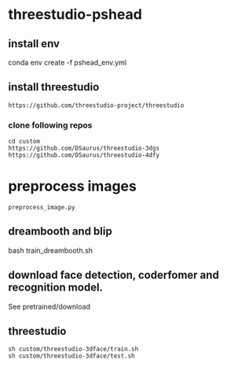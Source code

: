 # threestudio-pshead

## install env
conda env create -f pshead_env.yml

## install threestudio

```
https://github.com/threestudio-project/threestudio
```

### clone following repos

```
cd custom
https://github.com/DSaurus/threestudio-3dgs
https://github.com/DSaurus/threestudio-4dfy
```

# preprocess images
```
preprocess_image.py
```
## dreambooth and blip
bash train_dreambooth.sh 

## download face detection, coderfomer and recognition model.
See pretrained/download

## threestudio
```
sh custom/threestudio-3dface/train.sh 
sh custom/threestudio-3dface/test.sh 
```
